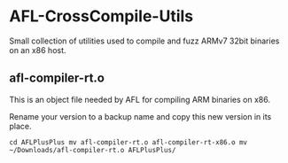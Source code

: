 # AFL-CrossCompile-Utils

Small collection of utilities used to compile and fuzz ARMv7 32bit binaries on an x86 host.

## afl-compiler-rt.o

This is an object file needed by AFL for compiling ARM binaries on x86.

Rename your version to a backup name and copy this new version in its place.

`cd AFLPlusPlus
mv afl-compiler-rt.o afl-compiler-rt-x86.o
mv ~/Downloads/afl-compiler-rt.o AFLPlusPlus/`
